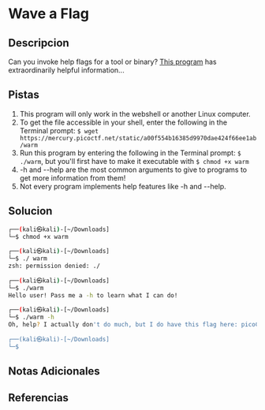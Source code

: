 # Wave a Flag

## Descripcion
Can you invoke help flags for a tool or binary? [This program](https://mercury.picoctf.net/static/a00f554b16385d9970dae424f66ee1ab/warm) has extraordinarily helpful information...

## Pistas
1. This program will only work in the webshell or another Linux computer.
2.  To get the file accessible in your shell, enter the following in the Terminal prompt: `$ wget https://mercury.picoctf.net/static/a00f554b16385d9970dae424f66ee1ab/warm`
3.  Run this program by entering the following in the Terminal prompt: `$ ./warm`, but you'll first have to make it executable with `$ chmod +x warm`
4. -h and --help are the most common arguments to give to programs to get more information from them!
5. Not every program implements help features like -h and --help.

## Solucion 
```bash
┌──(kali㉿kali)-[~/Downloads]
└─$ chmod +x warm
                                                                                                           
┌──(kali㉿kali)-[~/Downloads]
└─$ ./ warm
zsh: permission denied: ./
                                                                                                           
┌──(kali㉿kali)-[~/Downloads]
└─$ ./warm 
Hello user! Pass me a -h to learn what I can do!
                                                                                                           
┌──(kali㉿kali)-[~/Downloads]
└─$ ./warm -h
Oh, help? I actually don't do much, but I do have this flag here: picoCTF{b1scu1ts_4nd_gr4vy_18788aaa}
                                                                                                           
┌──(kali㉿kali)-[~/Downloads]
└─$ 

```

## Notas Adicionales

## Referencias